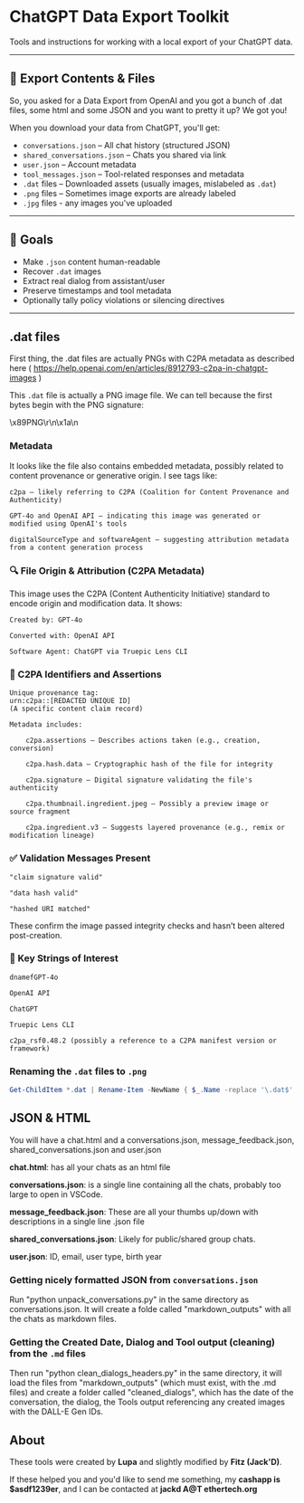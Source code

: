 # ChatGPT Data Export Toolkit

Tools and instructions for working with a local export of your ChatGPT data.

---

## 📁 Export Contents & Files
So, you asked for a Data Export from OpenAI and you got a bunch of .dat files, some html and some JSON and you want to pretty it up?
We got you!

When you download your data from ChatGPT, you'll get:

- `conversations.json` – All chat history (structured JSON)
- `shared_conversations.json` – Chats you shared via link
- `user.json` – Account metadata
- `tool_messages.json` – Tool-related responses and metadata
- `.dat` files – Downloaded assets (usually images, mislabeled as `.dat`)
- `.png` files – Sometimes image exports are already labeled
- `.jpg` files - any images you've uploaded


---

## 🎯 Goals

- Make `.json` content human-readable
- Recover `.dat` images
- Extract real dialog from assistant/user
- Preserve timestamps and tool metadata
- Optionally tally policy violations or silencing directives

---

## .dat files
First thing, the .dat files are actually PNGs with C2PA metadata as described here ( https://help.openai.com/en/articles/8912793-c2pa-in-chatgpt-images )

This `.dat` file is actually a PNG image file. We can tell because the first bytes begin with the PNG signature:

\x89PNG\r\n\x1a\n

### Metadata
It looks like the file also contains embedded metadata, possibly related to content provenance or generative origin. I see tags like:

    c2pa — likely referring to C2PA (Coalition for Content Provenance and Authenticity)

    GPT-4o and OpenAI API — indicating this image was generated or modified using OpenAI's tools

    digitalSourceType and softwareAgent — suggesting attribution metadata from a content generation process
	
### 🔍 File Origin & Attribution (C2PA Metadata)

This image uses the C2PA (Content Authenticity Initiative) standard to encode origin and modification data. It shows:

    Created by: GPT-4o

    Converted with: OpenAI API

    Software Agent: ChatGPT via Truepic Lens CLI

### 🧾 C2PA Identifiers and Assertions

    Unique provenance tag:
    urn:c2pa::[REDACTED UNIQUE ID]
    (A specific content claim record)

    Metadata includes:

        c2pa.assertions — Describes actions taken (e.g., creation, conversion)

        c2pa.hash.data — Cryptographic hash of the file for integrity

        c2pa.signature — Digital signature validating the file's authenticity

        c2pa.thumbnail.ingredient.jpeg — Possibly a preview image or source fragment

        c2pa.ingredient.v3 — Suggests layered provenance (e.g., remix or modification lineage)

### ✅ Validation Messages Present

    "claim signature valid"

    "data hash valid"

    "hashed URI matched"

These confirm the image passed integrity checks and hasn’t been altered post-creation.
### 🧠 Key Strings of Interest

    dnamefGPT-4o

    OpenAI API

    ChatGPT

    Truepic Lens CLI

    c2pa_rsf0.48.2 (possibly a reference to a C2PA manifest version or framework)

### Renaming the `.dat` files to `.png`
```PowerShell
Get-ChildItem *.dat | Rename-Item -NewName { $_.Name -replace '\.dat$', '.png' }
```

## JSON & HTML
You will have a chat.html and a conversations.json, message_feedback.json, shared_conversations.json and user.json

**chat.html**: has all your chats as an html file

**conversations.json**: is a single line containing all the chats, probably too large to open in VSCode.

**message_feedback.json**: These are all your thumbs up/down with descriptions in a single line .json file

**shared_conversations.json**: Likely for public/shared group chats.

**user.json**: ID, email, user type, birth year

### Getting nicely formatted JSON from `conversations.json`
Run "python unpack_conversations.py" in the same directory as conversations.json.  It will create a folde called "markdown_outputs" with all the chats as markdown files.

### Getting the Created Date, Dialog and Tool output (cleaning) from the `.md` files
Then run "python clean_dialogs_headers.py" in the same directory, it will load the files from "markdown_outputs" (which must exist, with the .md files) and create a folder called "cleaned_dialogs", which has the date of the conversation, the dialog, the Tools output referencing any created images with the DALL-E Gen IDs.

## About
These tools were created by **Lupa** and slightly modified by **Fitz (Jack'D)**.

If these helped you and you'd like to send me something, my **cashapp is $asdf1239er**, and I can be contacted at **jackd A@T ethertech.org**